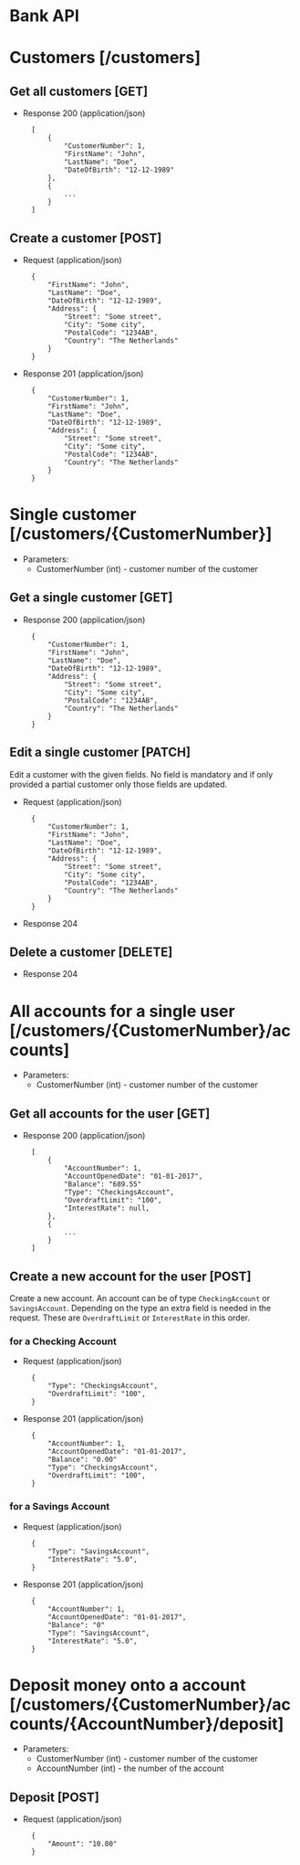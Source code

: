 # Bank API

# Customers [/customers]

## Get all customers [GET]

* Response 200 (application/json)

        [
            {
                "CustomerNumber": 1,
                "FirstName": "John",
                "LastName": "Doe",
                "DateOfBirth": "12-12-1989"
            },
            {
                ...
            }
        ]

## Create a customer [POST]

* Request (application/json)

        {
            "FirstName": "John",
            "LastName": "Doe",
            "DateOfBirth": "12-12-1989",
            "Address": {
                "Street": "Some street",
                "City": "Some city",
                "PostalCode": "1234AB",
                "Country": "The Netherlands"
            }
        }

* Response 201 (application/json)

        {
            "CustomerNumber": 1,
            "FirstName": "John",
            "LastName": "Doe",
            "DateOfBirth": "12-12-1989",
            "Address": {
                "Street": "Some street",
                "City": "Some city",
                "PostalCode": "1234AB",
                "Country": "The Netherlands"
            }
        }

# Single customer [/customers/{CustomerNumber}]

* Parameters:
    * CustomerNumber (int) - customer number of the customer

## Get a single customer [GET]

* Response 200 (application/json)

        {
            "CustomerNumber": 1,
            "FirstName": "John",
            "LastName": "Doe",
            "DateOfBirth": "12-12-1989",
            "Address": {
                "Street": "Some street",
                "City": "Some city",
                "PostalCode": "1234AB",
                "Country": "The Netherlands"
            }
        }

## Edit a single customer [PATCH]
Edit a customer with the given fields. No field is mandatory and if only provided a partial customer only those fields are updated.

* Request (application/json)

        {
            "CustomerNumber": 1,
            "FirstName": "John",
            "LastName": "Doe",
            "DateOfBirth": "12-12-1989",
            "Address": {
                "Street": "Some street",
                "City": "Some city",
                "PostalCode": "1234AB",
                "Country": "The Netherlands"
            }
        }

* Response 204

## Delete a customer [DELETE]

* Response 204

# All accounts for a single user [/customers/{CustomerNumber}/accounts]

* Parameters:
    * CustomerNumber (int) - customer number of the customer

## Get all accounts for the user [GET]

* Response 200 (application/json)

        [
            {
                "AccountNumber": 1,
                "AccountOpenedDate": "01-01-2017",
                "Balance": "689.55"
                "Type": "CheckingsAccount",
                "OverdraftLimit": "100",
                "InterestRate": null,
            },
            {
                ...
            }
        ]

## Create a new account for the user [POST]
Create a new account. An account can be of type `CheckingAccount` or `SavingsAccount`. Depending on the type an extra field is needed in the request. These are `OverdraftLimit` or `InterestRate` in this order.

### for a Checking Account

* Request (application/json)

        {
            "Type": "CheckingsAccount",
            "OverdraftLimit": "100",
        }

* Response 201 (application/json)

        {
            "AccountNumber": 1,
            "AccountOpenedDate": "01-01-2017",
            "Balance": "0.00"
            "Type": "CheckingsAccount",
            "OverdraftLimit": "100",
        }

### for a Savings Account

* Request (application/json)

        {
            "Type": "SavingsAccount",
            "InterestRate": "5.0",
        }

* Response 201 (application/json)

        {
            "AccountNumber": 1,
            "AccountOpenedDate": "01-01-2017",
            "Balance": "0"
            "Type": "SavingsAccount",
            "InterestRate": "5.0",
        }

# Deposit money onto a account [/customers/{CustomerNumber}/accounts/{AccountNumber}/deposit]

* Parameters:
    * CustomerNumber (int) - customer number of the customer
    * AccountNumber (int) - the number of the account

## Deposit [POST]

* Request (application/json)

        {
            "Amount": "10.00"
        }
